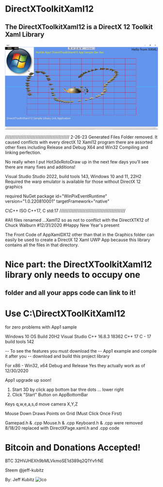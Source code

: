 # DirectXToolkitXaml12

## The DirectXToolkitXaml12 is a DirectX 12 Toolkit Xaml Library

![App1 Example Screenshot](https://github.com/hot3dx/DirectXToolkitXaml12/blob/master/Assets/App1-DirectXToolKitXaml12-Sample-App.png)

//////////////////////////////////////////
2-26-23 Generated Files Folder removed. It caused conflicts with every directX 12 Xaml12 program
there are assorted other fixes including Release and Debug X64 and Win32 Compiling and linking perfection.

No really when I put Hot3dxRotoDraw up in the next few days you'll see there are many fixes and additions!

Visual Studio Studio 2022, build tools 143, Windows 10 and 11, 22H2 Required the warp emulator is available for those without DirectX 12 graphics

required NuGet package id="WinPixEventRuntime" version="1.0.220810001" targetFramework="native"

C\C++ ISO C++17, C std:17
///////////////////////////////////////////

#All files renamed ...Xaml12 so as not to conflict with the DirectXTK12 of Chuck Walburn
#12/31/2020 
#Happy New Year's present 

The Front Code of AppXamlDX12 other than that in the Graphics folder
can easily be used to create a DirectX 12 Xaml UWP App because this 
library contains all the files in that directory.

# Nice part: the DirectXToolkitXaml12 library only needs to occupy one 
## folder and all your apps code can link to it!
# Use C:\DirectXToolKitXaml12
for zero problems with App1 sample

Windows 10 OS Build 20H2
Visual Studio C++ 16.8.3
18362
C++ 17
C - 17
build tools 142

-- To see the features you must download the 
-- App1 example and compile it after you 
-- download and build this project library

For x86 - Win32, x64 Debug and Release
Yes they actually work as of 12/30/2020

App1 upgrade up soon!
1) Start 3D by click app bottom bar thre dots ... lower right
2) Click "Start" Button on AppBottomBar

Keys q,w,e,a,s,d move camera X,Y,Z

Mouse Down Draws Points on Grid (Must Click Once First)

Gamepad.h & .cpp
Mouse.h & .cpp
Keyboard.h & .cpp
were removed 8/18/20 replaced with DirectXPage.xaml.h and .cpp code

# Bitcoin and Donations Accepted!

BTC 32HVJHEXh9bMLVkmoSE1d389q2Q1YvfrNE


Steem
@jeff-kubitz

By: Jeff Kubitz
![Ico](https://github.com/hot3dx/AppXamlDX12/blob/master/Assets/AutoDraw2.ico)
